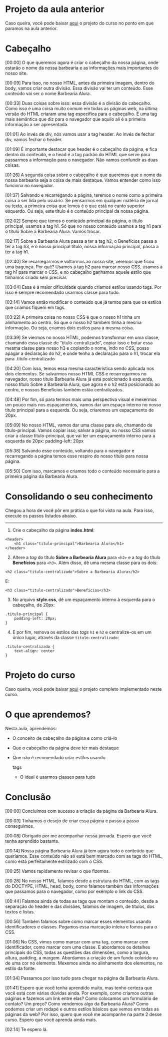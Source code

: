 # Projeto da aula anterior

Caso queira, você pode baixar [aqui](https://caelum-online-public.s3.amazonaws.com/1179-html5-css3/05/aula-5-completa.zip) o projeto do curso no ponto em que paramos na aula anterior.

# Cabeçalho

[00:00] O que queremos agora é criar o cabeçalho da nossa página, onde estarão o nome da nossa barbearia e as informações mais importantes do nosso site.

[00:09] Para isso, no nosso HTML, antes da primeira imagem, dentro do body, vamos criar outra divisão. Essa divisão vai ter um conteúdo. Esse conteúdo vai ser o nome Barbearia Alura. 

[00:33] Duas coisas sobre isso: essa divisão é a divisão do cabeçalho. Como isso é uma coisa muito comum em todas as páginas web, na última versão do HTML criaram uma tag específica para o cabeçalho. É uma tag mais semântica que diz para o navegador que aquilo ali é a primeira informação a ser apresentada. 

[01:01] Ao invés de div, nós vamos usar a tag header. Ao invés de fechar div, vamos fechar o header. 

[01:09] É importante destacar que header é o cabeçalho da página, e fica dentro do conteúdo, e o head é a tag padrão do HTML que serve para passarmos a informação para o navegador. Não vamos confundir as duas coisas.

[01:26] A segunda coisa sobre o cabeçalho é que queremos que o nome da nossa barbearia seja a coisa de mais destaque. Vamos entender como isso funciona no navegador.

[01:37] Salvando e recarregando a página, teremos o nome como a primeira coisa a ser lida pelo usuário. Se pensarmos em qualquer matéria de jornal ou texto, a primeira coisa que lemos é  o que está no canto superior esquerdo. Ou seja, este título é o conteúdo principal da nossa página. 

[02:02] Sempre que temos o conteúdo principal da página, o título principal, usamos a tag h1. Só que no nosso conteúdo usamos a tag h1 para o título Sobre a Barbearia Alura. Vamos trocar. 

[02:17] Sobre a Barbearia Alura passa a ter a tag h2, o Benefícios passa a ter a tag h3, e o nosso principal título, nossa informação principal, passa a ter a tag h1. 

[02:40] Se recarregarmos e voltarmos ao nosso site, veremos que ficou uma bagunça. Por quê? Usamos a tag h2 para marcar nosso CSS, usamos a tag h1 para marcar o CSS, e no cabeçalho ganhamos aquele estilo que tínhamos criado sem precisar. 

[03:04] Essa é a maior dificuldade quando criamos estilos usando tags. Por isso é sempre recomendado usarmos classe para tudo. 

[03:14] Vamos então modificar o conteúdo que já temos para que os estilos que criamos fiquem em tags. 

[03:22] A primeira coisa no nosso CSS é que  o nosso h1 tinha um alinhamento ao centro. Só que o nosso h2 também tinha a mesma informação. Ou seja, criamos dois estilos para a mesma coisa. 

[03:39] Se viermos no nosso HTML, podemos transformar em uma classe, chamando essa classe de “titulo-centralizado”, copiar isso e botar essa mesma classe para nosso h3 e copiando o nome, indo no CSS, posso apagar a declaração do h2, e onde tenho a declaração para o h1, trocar ela para .titulo-centralizado

[04:20] Com isso, temos essa mesma característica sendo aplicada nos dois elementos. Se salvarmos nosso HTML CSS e recarregarmos no navegador, nosso título Barbearia Alura já está posicionado à esquerda, nosso título Sobre a Barbearia Alura, que agora é o h2 está posicionado ao centro, e nossos Benefícios também estão centralizados. 

[04:48] Por fim, só para termos mais uma perspectiva visual e mexermos um pouco mais nos espaçamentos, vamos dar um espaço interno no nosso título principal para a esquerda. Ou seja, criaremos um espaçamento de 20px. 

[05:09] No nosso HTML, vamos dar uma classe para ele, chamando de titulo-principal. Vamos copiar isso, salvar a página, no nosso CSS vamos criar a classe titulo-principal, que vai ter um espaçamento interno para a esquerda de 20px: padding-left: 20px

[05:38] Salvando esse conteúdo, voltando para o navegador e recarregando a página temos esse respiro do nosso título para nossa página. 

[05:50] Com isso, marcamos e criamos todo o conteúdo necessário para a primeira página da Barbearia Alura.

# Consolidando o seu conhecimento

Chegou a hora de você pôr em prática o que foi visto na aula. Para isso, execute os passos listados abaixo.

------

1) Crie o cabeçalho da página **index.html**:

```
<header>
    <h1 class="titulo-principal">Barbearia Alura</h1>
</header>
```

2) Altere a *tag* do título **Sobre a Barbearia Alura** para `<h2>` e a *tag* do título **Benefícios** para `<h3>`. Além disso, dê uma mesma classe para os dois:

```
<h2 class="titulo-centralizado">Sobre a Barbearia Alura</h2>
```

E:

```
<h3 class="titulo-centralizado">Benefícios</h3>
```

3) No arquivo **style.css**, dê um espaçamento interno à esquerda para o cabeçalho, de 20px:

```
.titulo-principal {
    padding-left: 20px;
}
```

4) E por fim, remova os estilos das *tags* `h1` e `h2` e centralize-os em um único lugar, através da classe `titulo-centralizado`:

```
.titulo-centralizado {
    text-align: center
}
```

# Projeto do curso

Caso queira, você pode baixar [aqui](https://caelum-online-public.s3.amazonaws.com/1179-html5-css3/06/aula-6-completa.zip) o projeto completo implementado neste curso.

# O que aprendemos?

Nesta aula, aprendemos:

- O conceito de cabeçalho da página e como criá-lo

- Que o cabeçalho da página deve ter mais destaque

- Que não é recomendado criar estilos usando 

  tags

  - O ideal é usarmos classes para tudo

# Conclusão

[00:00] Concluímos com sucesso a criação da página da Barbearia Alura.

[00:03] Tínhamos o desejo de criar essa página e passo a passo conseguimos.

[00:08] Obrigado por me acompanhar nessa jornada. Espero que você tenha aprendido bastante.

[00:14] Nossa página Barbearia Alura já tem agora todo o conteúdo que queríamos. Esse conteúdo não só está bem marcado com as tags do HTML, como está perfeitamente estilizado com o CSS. 

[00:25] Vamos rapidamente revisar o que fizemos. 

[00:28] No nosso HTML, falamos desde a estrutura do HTML, com as tags do DOCTYPE, HTML, head, body, como falamos também das informações que passamos para o navegador, como por exemplo o link do CSS.

[00:44] Falamos ainda de todas as tags que montam o conteúdo, desde a separação do header e das divisões, falamos de imagem, de títulos, dos textos e listas. 

[00:56] Também falamos sobre como marcar esses elementos usando identificadores e classes. Pegamos essa marcação inteira e fomos para o CSS.

[01:06] No CSS, vimos como marcar com uma tag, como marcar com identificador, como marcar com uma classe. E abordamos os detalhes principais do CSS, todas as questões das dimensões, como a largura, altura, padding, a margem. Abordamos a criação de um fundo colorido ou de uma cor no elemento. Mexemos ainda no alinhamento dos elementos, no estilo da fonte.

[01:34] Passamos por isso tudo para chegar na página da Barbearia Alura.

[01:41] Espero que você tenha aprendido muito, mas tenho certeza que você está com várias dúvidas ainda. Por exemplo, como criamos outras páginas e fazemos um link entre elas? Como colocamos um formulário de contato? Um preço? Como vendemos algo da Barbearia Alura? Como podemos criar um rodapé e outros estilos básicos que vemos em todas as páginas da web? Por isso, quero que você me acompanhe na parte 2 desse curso. Espero que você aprenda ainda mais.

[02:14] Te espero lá.

